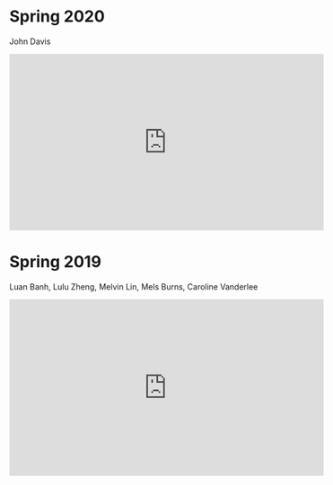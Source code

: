 
# Spring 2020
John Davis

<iframe width="560" height="315" src="https://www.youtube-nocookie.com/embed/wKOqliFCSSA" frameborder="0" allow="accelerometer; autoplay; clipboard-write; encrypted-media; gyroscope; picture-in-picture" allowfullscreen></iframe>

# Spring 2019
Luan Banh, Lulu Zheng, Melvin Lin, Mels Burns, Caroline Vanderlee

<iframe width="560" height="315" src="https://www.youtube-nocookie.com/embed/w9ljqvRHKeE" frameborder="0" allow="accelerometer; autoplay; clipboard-write; encrypted-media; gyroscope; picture-in-picture" allowfullscreen></iframe>


